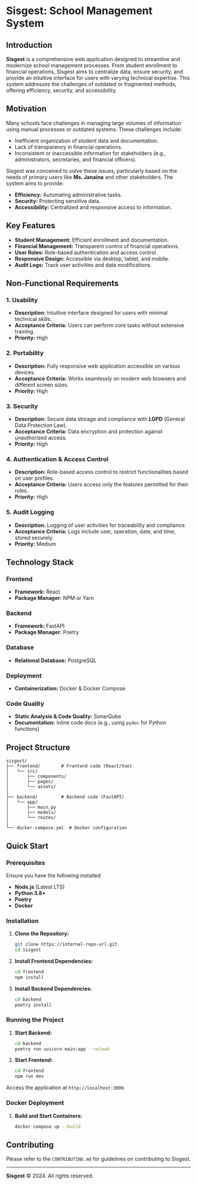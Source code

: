 # Sisgest: School Management System

## Introduction

**Sisgest** is a comprehensive web application designed to streamline and modernize school management processes. From student enrollment to financial operations, Sisgest aims to centralize data, ensure security, and provide an intuitive interface for users with varying technical expertise. This system addresses the challenges of outdated or fragmented methods, offering efficiency, security, and accessibility.

## Motivation

Many schools face challenges in managing large volumes of information using manual processes or outdated systems. These challenges include:

- Inefficient organization of student data and documentation.
- Lack of transparency in financial operations.
- Inconsistent or inaccessible information for stakeholders (e.g., administrators, secretaries, and financial officers).

Sisgest was conceived to solve these issues, particularly based on the needs of primary users like **Ms. Janaína** and other stakeholders. The system aims to provide:

- **Efficiency:** Automating administrative tasks.
- **Security:** Protecting sensitive data.
- **Accessibility:** Centralized and responsive access to information.

## Key Features

- **Student Management:** Efficient enrollment and documentation.
- **Financial Management:** Transparent control of financial operations.
- **User Roles:** Role-based authentication and access control.
- **Responsive Design:** Accessible via desktop, tablet, and mobile.
- **Audit Logs:** Track user activities and data modifications.

## Non-Functional Requirements

### 1. Usability
- **Description:** Intuitive interface designed for users with minimal technical skills.
- **Acceptance Criteria:** Users can perform core tasks without extensive training.
- **Priority:** High

### 2. Portability
- **Description:** Fully responsive web application accessible on various devices.
- **Acceptance Criteria:** Works seamlessly on modern web browsers and different screen sizes.
- **Priority:** High

### 3. Security
- **Description:** Secure data storage and compliance with **LGPD** (General Data Protection Law).
- **Acceptance Criteria:** Data encryption and protection against unauthorized access.
- **Priority:** High

### 4. Authentication & Access Control
- **Description:** Role-based access control to restrict functionalities based on user profiles.
- **Acceptance Criteria:** Users access only the features permitted for their roles.
- **Priority:** High

### 5. Audit Logging
- **Description:** Logging of user activities for traceability and compliance.
- **Acceptance Criteria:** Logs include user, operation, date, and time, stored securely.
- **Priority:** Medium

## Technology Stack

### Frontend
- **Framework:** React
- **Package Manager:** NPM or Yarn

### Backend
- **Framework:** FastAPI
- **Package Manager:** Poetry

### Database
- **Relational Database:** PostgreSQL

### Deployment
- **Containerization:** Docker & Docker Compose

### Code Quality
- **Static Analysis & Code Quality:** SonarQube
- **Documentation:** Inline code docs (e.g., using `pydoc` for Python functions)

## Project Structure

```plaintext
sisgest/
├── frontend/        # Frontend code (React/Vue)
│   └── src/
│       ├── components/
│       ├── pages/
│       └── assets/
│
├── backend/         # Backend code (FastAPI)
│   └── app/
│       ├── main.py
│       ├── models/
│       └── routes/
│
└── docker-compose.yml  # Docker configuration
```

## Quick Start

### Prerequisites

Ensure you have the following installed:

- **Node.js** (Latest LTS)
- **Python 3.8+**
- **Poetry**
- **Docker**

### Installation

1. **Clone the Repository:**
   ```bash
   git clone https://internal-repo-url.git
   cd sisgest
   ```

2. **Install Frontend Dependencies:**
   ```bash
   cd frontend
   npm install
   ```

3. **Install Backend Dependencies:**
   ```bash
   cd backend
   poetry install
   ```

### Running the Project

1. **Start Backend:**
   ```bash
   cd backend
   poetry run uvicorn main:app --reload
   ```

2. **Start Frontend:**
   ```bash
   cd frontend
   npm run dev
   ```

Access the application at `http://localhost:3000`.

### Docker Deployment

1. **Build and Start Containers:**
   ```bash
   docker compose up --build
   ```

## Contributing

Please refer to the `CONTRIBUTING.md` for guidelines on contributing to Sisgest.

---

**Sisgest** © 2024. All rights reserved.
